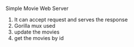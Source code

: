 Simple Movie Web Server

1. It can accept request and serves the response
2. Gorilla mux used
3. update the movies
4. get the movies by id